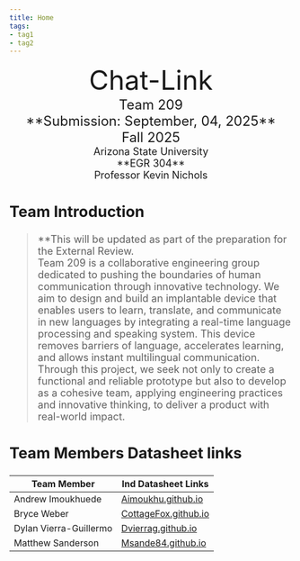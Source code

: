 ```yaml
---
title: Home
tags:
- tag1
- tag2
---
```

<center>
<font size="8">Chat-Link<br>
<font size="5">Team 209<br>
**Submission: September, 04, 2025**<br>
Fall 2025<br>
<font size="4">Arizona State University<br>
**EGR 304**<br>
Professor Kevin Nichols<br>
  

</center>

## Team Introduction
> **This will be updated as part of the preparation for the External Review.<br>
> Team 209 is a collaborative engineering group dedicated to pushing the boundaries of human communication through innovative technology. We aim to design and build an implantable device that enables users to  learn, translate, and communicate in new languages by integrating a real-time language processing and speaking system. This device removes barriers of language, accelerates learning, and allows instant multilingual communication. Through this project, we seek not only to create a functional and reliable prototype but also to develop as a cohesive team, applying engineering practices and innovative thinking, to deliver a product with real-world impact.


## Team Members Datasheet links

| **Team Member**        |**Ind Datasheet Links** |
| ---------------------- | -----------------------|
| Andrew Imoukhuede      | [Aimoukhu.github.io](https://github.com/Aimoukhu/Aimoukhu.github.io) |
| Bryce Weber            | [CottageFox.github.io](https://github.com/CottageFox/CottageFox.github.io) |
| Dylan Vierra-Guillermo | [Dvierrag.github.io](https://github.com/dvierrag/dvierrag.github.io) |
| Matthew Sanderson      | [Msande84.github.io](https://github.com/msande84/msande84.github.io) |
